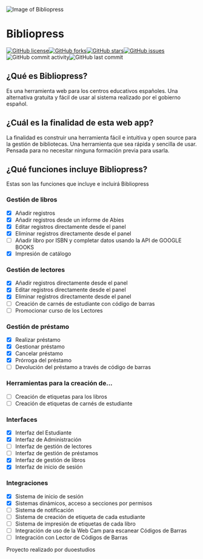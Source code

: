 ![Image of Bibliopress](https://sites.duoestudios.es/cd-for-gh/bibliopress/images/Biblioteca-del-Colegio-Colegio-Colegio-prw.png)
# Bibliopress
[![GitHub license](https://img.shields.io/github/license/duoestudios/bibliopress)](https://github.com/duoestudios/bibliopress/blob/master/LICENSE)[![GitHub forks](https://img.shields.io/github/forks/duoestudios/bibliopress)](https://github.com/duoestudios/bibliopress/network)[![GitHub stars](https://img.shields.io/github/stars/duoestudios/bibliopress)](https://github.com/duoestudios/bibliopress/stargazers)[![GitHub issues](https://img.shields.io/github/issues/duoestudios/bibliopress)](https://github.com/duoestudios/bibliopress/issues)![GitHub commit activity](https://img.shields.io/github/commit-activity/m/duoestudios/bibliopress)![GitHub last commit](https://img.shields.io/github/last-commit/duoestudios/bibliopress)
## ¿Qué es Bibliopress?
Es una herramienta web para los centros educativos españoles. Una alternativa gratuita y fácil de usar al sistema realizado por el gobierno español.
## ¿Cuál es la finalidad de esta web app?
La finalidad es construir una herramienta fácil e intuitiva y open source para la gestión de bibliotecas. Una herramienta que sea rápida y sencilla de usar. Pensada para no necesitar ninguna formación previa para usarla.
## ¿Qué funciones incluye Bibliopress?
Estas son las funciones que incluye e incluirá Bibliopress
### Gestión de libros
- [x] Añadir registros
- [x] Añadir registros desde un informe de Abies
- [x] Editar registros directamente desde el panel
- [x] Eliminar registros directamente desde el panel
- [ ] Añadir libro por ISBN y completar datos usando la API de GOOGLE BOOKS
- [x] Impresión de catálogo

### Gestión de lectores
- [x] Añadir registros directamente desde el panel
- [x] Editar registros directamente desde el panel
- [x] Eliminar registros directamente desde el panel
- [ ] Creación de carnés de estudiante con código de barras
- [ ] Promocionar curso de los Lectores

### Gestión de préstamo
- [x] Realizar préstamo
- [x] Gestionar préstamo
- [x] Cancelar préstamo
- [x] Prórroga del préstamo
- [ ] Devolución del préstamo a través de código de barras

### Herramientas para la creación de...
- [ ] Creación de etiquetas para los libros
- [ ] Creación de etiquetas de carnés de estudiante

### Interfaces
- [x] Interfaz del Estudiante
- [x] Interfaz de Administración
- [ ] Interfaz de gestión de lectores
- [ ] Interfaz de gestión de préstamos
- [x] Interfaz de gestión de libros
- [x] Interfaz de inicio de sesión

### Integraciones
- [x] Sistema de inicio de sesión
- [x] Sistemas dinámicos, acceso a secciones por permisos
- [ ] Sistema de notificación
- [ ] Sistema de creación de etiqueta de cada estudiante
- [ ] Sistema de impresión de etiquetas de cada libro
- [ ] Integración de uso de la Web Cam para escanear Códigos de Barras
- [ ] Integración con Lector de Códigos de Barras

Proyecto realizado por duoestudios
